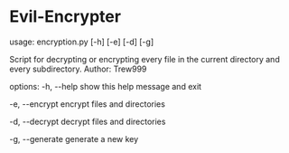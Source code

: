 # Evil-Encrypter

usage: encryption.py [-h] [-e] [-d] [-g]

Script for decrypting or encrypting every file in the current directory and every subdirectory. Author:
Trew999

options:
  -h, --help      show this help message and exit
  
  -e, --encrypt   encrypt files and directories
  
  -d, --decrypt   decrypt files and directories
  
  -g, --generate  generate a new key
